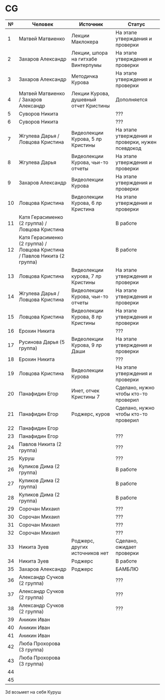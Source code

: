 # CG

| № | Человек | Источник | Статус|
| ------------- | ------------- | ------------- | ------------- |
| 1  | Матвей Матвиенко  | Лекции Маклокера | На этапе утверждения и проверки |
| 2  | Захаров Александр | Лекции, шпора на гитхабе Винтерпумы | На этапе утверждения и проверки |
| 3  | Захаров Александр | Методичка Курова | На этапе утверждения и проверки |
| 4  | Матвей Матвиенко / Захаров Александр | Лекции Курова, душевный отчет Кристины | Дополняется |
| 5  | Суворов Никита | | ??? |
| 6  | Суворов Никита | | ??? |
| 7  | Жгулева Дарья / Ловцова Кристина | Видеолекции Курова, 5 лр Кристины | На этапе утверждения и проверки, нужен псевдокод |
| 8  | Жгулева Дарья | Видеолекции Курова, чьи-то отчеты | На этапе утверждения и проверки |
| 9  | Захаров Александр | Видеолекции Курова | На этапе утверждения и проверки |
| 10  | Ловцова Кристина | Видеолекции Курова, 6 лр Кристина | На этапе утверждения и проверки |
| 11  | Катя Герасименко (2 группа) / Ловцова Кристина | | В работе |
| 12  | Катя Герасименко (2 группа) / Ловцова Кристина / Павлов Никита (2 группа) | | В работе |
| 13  | Ловцова Кристина | Видеолекции курова, 7 лр Кристины | На этапе утверждения и проверки |
| 14  | Жгулева Дарья / Ловцова Кристина | Видеолекции Курова, чьи-то отчеты | На этапе утверждения и проверки |
| 15  | Ловцова Кристина | Видеолекции Курова, 8 лр Кристины | На этапе утверждения и проверки |
| 16  | Ерохин Никита| | ??? |
| 17  | Русинова Дарья (5 группа) | Видеолекции Курова, 9 лр Даши | На этапе утверждения и проверки |
| 18  | Ерохин Никита| | ??? |
| 19  | Ловцова Кристина | Видеолекции Курова | На этапе утверждения и проверки |
| 20  | Панафидин Егор | Инет, отчек Кристины 7 | Сделано, нужно чтобы кто-то проверил |
| 21  | Панафидин Егор | Роджерс, куров | Сделано, нужно чтобы кто-то проверил |
| 22  | Панафидин Егор | |  |
| 23  | Панафидин Егор | | ??? |
| 24  | Павлов Никита (2 группа) | | ??? |
| 25  | Куруш | | ??? |
| 26  | Куликов Дима (2 группа) | | В работе |
| 27  | Куликов Дима (2 группа) | | В работе |
| 28  | Куликов Дима (2 группа) | | В работе |
| 29  | Сорочан Михаил | | ??? |
| 30  | Сорочан Михаил | | ??? |
| 31  | Сорочан Михаил | | ??? |
| 32  | Сорочан Михаил | | ??? |
| 33  | Никита Зуев | Роджерс, других источников нет | Сделано, ожидает проверки |
| 34  | Никита Зуев | Роджерс | В работе|
| 35  | Захаров Александр | Роджерс | БАМБЛЮ |
| 36  | Александр Сучков (2 группа) | | ??? |
| 37  | Александр Сучков (2 группа) | | ??? |
| 38  | Александр Сучков (2 группа) | | ??? |
| 39  | Аникин Иван |
| 40  | Аникин Иван |
| 41  | Аникин Иван |
| 42  | Люба Прохорова (3 группа) |
| 43  | Люба Прохорова (3 группа) |
| 44  |  |
| 45  |  |

3d возьмет на себя Куруш




